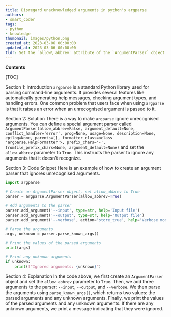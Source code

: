 ```yaml
---
title: Disregard unacknowledged arguments in python's argparse
authors:
- smart_coder
tags:
- python
- knowledge
thumbnail: images/python.png
created_at: 2023-03-06 00:00:00
updated_at: 2023-03-06 00:00:00
tldr: Set the `allow\_abbrev` attribute of the `ArgumentParser` object to `True` to ignore unrecognised arguments in Python argparse.
---
```


**Contents**

[TOC]

Section 1: Introduction 
`argparse` is a standard Python library used for parsing command-line arguments. It provides several features like automatically generating help messages, checking argument types, and handling errors. One common problem that users face when using `argparse` is that it raises an error when an unrecognised argument is passed to it. 

Section 2: Solution 
There is a way to make `argparse` ignore unrecognised arguments. You can define a special argument parser called `ArgumentParser(allow_abbrev=False, argument_default=None, conflict_handler='error', prog=None, usage=None, description=None, epilog=None, parents=[], formatter_class=<class 'argparse.HelpFormatter'>, prefix_chars='-', fromfile_prefix_chars=None, argument_default=None)` and set the `allow_abbrev` parameter to `True`. This instructs the parser to ignore any arguments that it doesn't recognize. 

Section 3: Code Snippet
Here is an example of how to create an argument parser that ignores unrecognised arguments. 


```python 
import argparse

# Create an ArgumentParser object, set allow_abbrev to True
parser = argparse.ArgumentParser(allow_abbrev=True)

# Add arguments to the parser
parser.add_argument('--input', type=str, help='Input file')
parser.add_argument('--output', type=str, help='Output file')
parser.add_argument('--verbose', action='store_true', help='Verbose mode')

# Parse the arguments
args, unknown = parser.parse_known_args()

# Print the values of the parsed arguments
print(args)

# Print any unknown arguments
if unknown:
    print(f"Ignored arguments: {unknown}")
``` 

Section 4: Explanation 
In the code above, we first create an `ArgumentParser` object and set the `allow_abbrev` parameter to `True`. Then, we add three arguments to the parser: `--input`, `--output`, and `--verbose`. We then parse the arguments using `parse_known_args()`, which returns two values: the parsed arguments and any unknown arguments. Finally, we print the values of the parsed arguments and any unknown arguments. If there are any unknown arguments, we print a message indicating that they were ignored.
